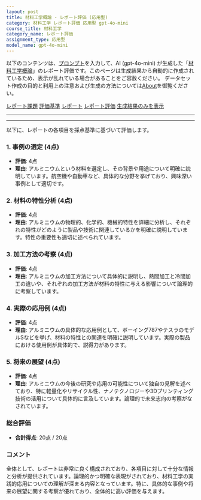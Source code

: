 ```yaml
---
layout: post
title: 材料工学概論 - レポート評価 (応用型)
category: 材料工学 レポート評価 応用型 gpt-4o-mini
course_title: 材料工学
category_name: レポート評価
assignment_type: 応用型
model_name: gpt-4o-mini
---
```


以下のコンテンツは、[プロンプト](https://github.com/takedatoshiyuki/synthetic_assignments/tree/main/generated/材料工学/gpt-4o-mini/prompt_レポート評価-応用型.md)を入力して、AI (gpt-4o-mini) が生成した「[材料工学概論](/contents/材料工学/)」のレポート評価です。このページは生成結果から自動的に作成されているため、表示が乱れている場合があることをご容赦ください。
データセット作成の目的と利用上の注意および生成の方法については[About](/About)を御覧ください。

[レポート課題](../レポート課題-応用型)
[評価基準](../評価基準-応用型)
[レポート](../レポート-応用型)
[レポート評価](../レポート評価-応用型)
[生成結果のみを表示](https://github.com/takedatoshiyuki/synthetic_assignments/tree/main/generated/材料工学/gpt-4o-mini/レポート評価-応用型.md)
  

***
***
  
以下に、レポートの各項目を採点基準に基づいて評価します。

### 1. 事例の選定 (4点)
- **評価**: 4点
- **理由**: アルミニウムという材料を選定し、その背景や用途について明確に説明しています。航空機や自動車など、具体的な分野を挙げており、興味深い事例として適切です。

### 2. 材料の特性分析 (4点)
- **評価**: 4点
- **理由**: アルミニウムの物理的、化学的、機械的特性を詳細に分析し、それぞれの特性がどのように製品や技術に関連しているかを明確に説明しています。特性の重要性も適切に述べられています。

### 3. 加工方法の考察 (4点)
- **評価**: 4点
- **理由**: アルミニウムの加工方法について具体的に説明し、熱間加工と冷間加工の違いや、それぞれの加工方法が材料の特性に与える影響について論理的に考察しています。

### 4. 実際の応用例 (4点)
- **評価**: 4点
- **理由**: アルミニウムの具体的な応用例として、ボーイング787やテスラのモデルSなどを挙げ、材料の特性との関連を明確に説明しています。実際の製品における使用例が具体的で、説得力があります。

### 5. 将来の展望 (4点)
- **評価**: 4点
- **理由**: アルミニウムの今後の研究や応用の可能性について独自の見解を述べており、特に軽量化やリサイクル性、ナノテクノロジーや3Dプリンティング技術の活用について具体的に言及しています。論理的で未来志向の考察がなされています。

### 総合評価
- **合計得点**: 20点 / 20点

### コメント
全体として、レポートは非常に良く構成されており、各項目に対して十分な情報と分析が提供されています。論理的かつ明確な表現がされており、材料工学の実践的応用についての理解が深まる内容となっています。特に、具体的な事例や将来の展望に関する考察が優れており、全体的に高い評価を与えます。
